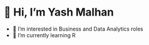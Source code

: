 # 👋 Hi, I’m Yash Malhan

- 👀 I’m interested in Business and Data Analytics roles
- 🌱 I’m currently learning R 

<!---
yash-malhan/yash-malhan is a ✨ special ✨ repository because its `README.md` (this file) appears on your GitHub profile.
You can click the Preview link to take a look at your changes.
--->

